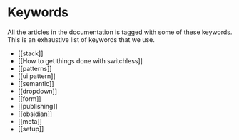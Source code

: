 # Keywords

All the articles in the documentation is tagged with some of these keywords. This is an exhaustive list of keywords that we use. 


- [[stack]]
- [[How to get things done with switchless]]
- [[patterns]]
- [[ui pattern]]
- [[semantic]]
- [[dropdown]]
- [[form]]
- [[publishing]]
- [[obsidian]]
- [[meta]]
- [[setup]]

